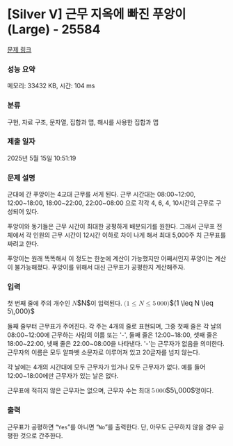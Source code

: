 # [Silver V] 근무 지옥에 빠진 푸앙이 (Large) - 25584 

[문제 링크](https://www.acmicpc.net/problem/25584) 

### 성능 요약

메모리: 33432 KB, 시간: 104 ms

### 분류

구현, 자료 구조, 문자열, 집합과 맵, 해시를 사용한 집합과 맵

### 제출 일자

2025년 5월 15일 10:51:19

### 문제 설명

<p>군대에 간 푸앙이는 4교대 근무를 서게 된다. 근무 시간대는 08:00~12:00, 12:00~18:00, 18:00~22:00, 22:00~08:00 으로 각각 4, 6, 4, 10시간의 근무로 구성되어 있다.</p>

<p>푸앙이와 동기들은 근무 시간이 최대한 공평하게 배분되기를 원한다. 그래서 근무표 전체에서 각 인원의 근무 시간이 12시간 이하로 차이 나게 해서 최대 5,000주 치 근무표를 짜려고 한다.</p>

<p>푸앙이는 원래 똑똑해서 이 정도는 한눈에 계산이 가능했지만 어째서인지 푸앙이는 계산이 불가능해졌다. 푸앙이를 위해서 대신 근무표가 공평한지 계산해주자.</p>

### 입력 

 <p>첫 번째 줄에 주의 개수인 <mjx-container class="MathJax" jax="CHTML" style="font-size: 109%; position: relative;"><mjx-math class="MJX-TEX" aria-hidden="true"><mjx-mi class="mjx-i"><mjx-c class="mjx-c1D441 TEX-I"></mjx-c></mjx-mi></mjx-math><mjx-assistive-mml unselectable="on" display="inline"><math xmlns="http://www.w3.org/1998/Math/MathML"><mi>N</mi></math></mjx-assistive-mml><span aria-hidden="true" class="no-mathjax mjx-copytext">$N$</span></mjx-container>이 입력된다. <mjx-container class="MathJax" jax="CHTML" style="font-size: 109%; position: relative;"><mjx-math class="MJX-TEX" aria-hidden="true"><mjx-mo class="mjx-n"><mjx-c class="mjx-c28"></mjx-c></mjx-mo><mjx-mn class="mjx-n"><mjx-c class="mjx-c31"></mjx-c></mjx-mn><mjx-mo class="mjx-n" space="4"><mjx-c class="mjx-c2264"></mjx-c></mjx-mo><mjx-mi class="mjx-i" space="4"><mjx-c class="mjx-c1D441 TEX-I"></mjx-c></mjx-mi><mjx-mo class="mjx-n" space="4"><mjx-c class="mjx-c2264"></mjx-c></mjx-mo><mjx-mn class="mjx-n" space="4"><mjx-c class="mjx-c35"></mjx-c></mjx-mn><mjx-mstyle><mjx-mspace style="width: 0.167em;"></mjx-mspace></mjx-mstyle><mjx-mn class="mjx-n"><mjx-c class="mjx-c30"></mjx-c><mjx-c class="mjx-c30"></mjx-c><mjx-c class="mjx-c30"></mjx-c></mjx-mn><mjx-mo class="mjx-n"><mjx-c class="mjx-c29"></mjx-c></mjx-mo></mjx-math><mjx-assistive-mml unselectable="on" display="inline"><math xmlns="http://www.w3.org/1998/Math/MathML"><mo stretchy="false">(</mo><mn>1</mn><mo>≤</mo><mi>N</mi><mo>≤</mo><mn>5</mn><mstyle scriptlevel="0"><mspace width="0.167em"></mspace></mstyle><mn>000</mn><mo stretchy="false">)</mo></math></mjx-assistive-mml><span aria-hidden="true" class="no-mathjax mjx-copytext">$(1 \leq N \leq 5\,000)$</span> </mjx-container></p>

<p>둘째 줄부터 근무표가 주어진다. 각 주는 4개의 줄로 표현되며, 그중 첫째 줄은 각 날의 08:00~12:00에 근무하는 사람의 이름 또는 '-', 둘째 줄은 12:00~18:00, 셋째 줄은 18:00~22:00, 넷째 줄은 22:00~08:00을 나타낸다. '-'는 근무자가 없음을 의미한다. 근무자의 이름은 모두 알파벳 소문자로 이루어져 있고 20글자를 넘지 않는다.</p>

<p>각 날에는 4개의 시간대에 모두 근무자가 있거나 모두 근무자가 없다. 예를 들어 12:00~18:00에만 근무자가 있는 날은 없다.</p>

<p>근무표에 적히지 않은 근무자는 없으며, 근무자 수는 최대 <mjx-container class="MathJax" jax="CHTML" style="font-size: 109%; position: relative;"><mjx-math class="MJX-TEX" aria-hidden="true"><mjx-mn class="mjx-n"><mjx-c class="mjx-c35"></mjx-c></mjx-mn><mjx-mstyle><mjx-mspace style="width: 0.167em;"></mjx-mspace></mjx-mstyle><mjx-mn class="mjx-n"><mjx-c class="mjx-c30"></mjx-c><mjx-c class="mjx-c30"></mjx-c><mjx-c class="mjx-c30"></mjx-c></mjx-mn></mjx-math><mjx-assistive-mml unselectable="on" display="inline"><math xmlns="http://www.w3.org/1998/Math/MathML"><mn>5</mn><mstyle scriptlevel="0"><mspace width="0.167em"></mspace></mstyle><mn>000</mn></math></mjx-assistive-mml><span aria-hidden="true" class="no-mathjax mjx-copytext">$5\,000$</span></mjx-container>명이다.</p>

### 출력 

 <p>근무표가 공평하면 “<code>Yes</code>”를 아니면 “<code>No</code>”를 출력한다. 단, 아무도 근무하지 않을 경우 공평한 것으로 간주한다.</p>

